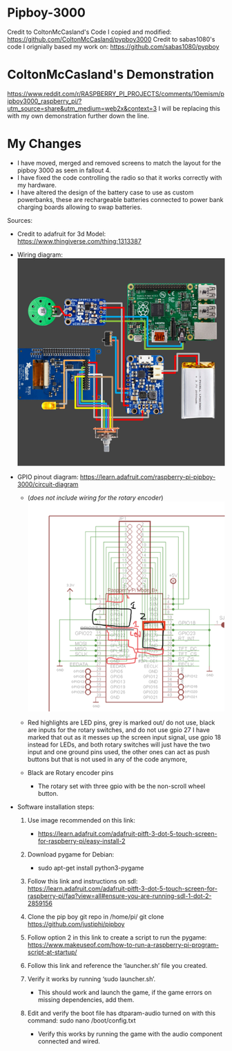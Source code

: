 # Pipboy-3000
Credit to ColtonMcCasland's Code I copied and modified: https://github.com/ColtonMcCasland/pypboy3000 
Credit to sabas1080's code I orignially based my work on: https://github.com/sabas1080/pypboy

 # ColtonMcCasland's Demonstration
 https://www.reddit.com/r/RASPBERRY_PI_PROJECTS/comments/10emism/pipboy3000_raspberry_pi/?utm_source=share&utm_medium=web2x&context=3
 I will be replacing this with my own demonstration further down the line.


 # My Changes
 - I have moved, merged and removed screens to match the layout for the pipboy 3000 as seen in fallout 4.
 - I have fixed the code controlling the radio so that it works correctly with my hardware.
 - I have altered the design of the battery case to use as custom powerbanks, these are rechargeable batteries connected to power bank charging boards allowing to swap batteries.
 

Sources:

- Credit to adafruit for 3d Model: https://www.thingiverse.com/thing:1313387

- Wiring diagram: ![](Finished_product_Images/raspberry_pi_pipboy-circuit-diagram.jpeg)

- GPIO pinout diagram: https://learn.adafruit.com/raspberry-pi-pipboy-3000/circuit-diagram
  - (*does not include wiring for the rotary encoder*)
![](./Finished_product_Images/PiTFT_Touchscreen_pinout.png) 
  - Red highlights are LED pins, grey is marked out/ do not use, black are inputs for the rotary switches, and do not use gpio 27 I have marked that out as it messes up the screen input signal, use gpio 18 instead for LEDs, and both rotary switches will just have the two input and one ground pins used, the other ones can act as push buttons but that is not used in any of the code anymore,
  
  - Black are Rotary encoder pins
    - The rotary set with three gpio with be the non-scroll wheel button.


- Software installation steps: 
    1. Use image recommended on this link:
        -  https://learn.adafruit.com/adafruit-pitft-3-dot-5-touch-screen-for-raspberry-pi/easy-install-2

    2. Download pygame for Debian:
        - sudo apt-get install python3-pygame

    3. Follow this link and instructions on sdl: https://learn.adafruit.com/adafruit-pitft-3-dot-5-touch-screen-for-raspberry-pi/faq?view=all#ensure-you-are-running-sdl-1-dot-2-2859156

    3. Clone the pip boy git repo in /home/pi/
        git clone https://github.com/justiphi/pipboy

    4. Follow option 2 in this link to create a script to run the pygame: https://www.makeuseof.com/how-to-run-a-raspberry-pi-program-script-at-startup/

    5. Follow this link and reference the ‘launcher.sh’ file you created. 

    6. Verify it works by running ‘sudo launcher.sh’.
        - This should work and launch the game, if the game errors on missing dependencies, add them. 

    7. Edit  and verify the boot file has dtparam-audio turned on with this command: sudo nano /boot/config.txt
        - Verify this works by running the game with the audio component connected and wired.
